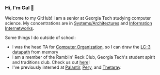 ### Hi, I'm Gal 👋

Welcome to my GitHub!
I am a senior at Georgia Tech studying computer science. My concentrations are in [Systems/Architectures](https://www.cc.gatech.edu/academics/threads/systems-architecture) and [Information Internetworks](https://www.cc.gatech.edu/academics/threads/information-internetworks).

Some things I do outside of school:
- I was the head TA for [Computer Organization](https://github.com/gt-cs2110), so I can draw the [LC-3 datapath](https://www.google.com/search?q=lc-3+datapath&udm=2) from memory 
- I am a member of the Ramblin' Reck Club, Georgia Tech's student spirit and traditions club. Check us out [here](https://reckclub.org/)!
- I've previously interned at [Palantir](https://www.palantir.com/), [Pery](https://www.mypery.com/about), and [Thetaray](https://www.thetaray.com/).
